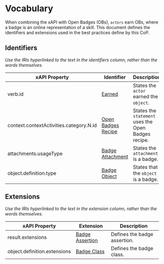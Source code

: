 # Vocabulary
When combining the xAPI with Open Badges (OBs), `actors` earn OBs, where a badge is an online representation of a skill. This document defines the identifiers and extensions used in the best practices define by this CoP.

## Identifiers
*Use the IRIs hyperlinked to the text in the identifiers column, rather than the words themselves.*

xAPI Property | Identifier | Description
--- | --- | ---
verb.id | [Earned](http://specification.openbadges.org/xapi/verbs/earned.json) | States the `actor` earned the `object`.
context.contextActivities.category.N.id | [Open Badges Recipe](http://specification.openbadges.org/xapi/recipe/base/0) | States the `statement` uses the Open Badges recipe.
attachments.usageType | [Badge Attachment](http://specification.openbadges.org/xapi/attachment/badge.json) | States the `attachment` is a badge.
object.definition.type | [Badge Object](http://activitystrea.ms/schema/1.0/badge) | States that the `object` is a badge.

## Extensions
*Use the IRIs hyperlinked to the text in the extension column, rather than the words themselves.*

xAPI Property | Extension | Description
--- | --- | ---
result.extensions | [Badge Assertion](http://specification.openbadges.org/xapi/extensions/badgeassertion.json) | Defines the badge assertion.
object.definition.extensions | [Badge Class](http://specification.openbadges.org/xapi/extensions/badgeclass.json) | Defines the badge class.
